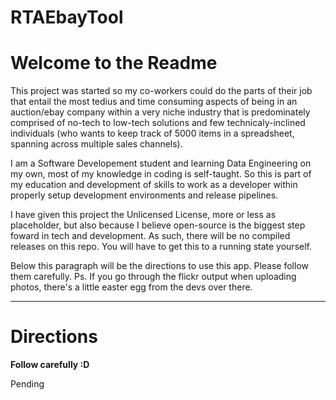 RTAEbayTool
===========
# Welcome to the Readme
This project was started so my co-workers could do the parts of their job that entail the most tedius and time consuming aspects of 
being in an auction/ebay company within a very niche industry that is predominately comprised of no-tech to low-tech solutions and 
few technicaly-inclined individuals (who wants to keep track of 5000 items in a spreadsheet, spanning across multiple sales channels).

I am a Software Developement student and learning Data Engineering on my own, most of my knowledge in coding is self-taught. So this is
part of my education and development of skills to work as a developer within properly setup development environments and release pipelines.

I have given this project the Unlicensed License, more or less as placeholder, but also because I believe open-source is the biggest step
foward in tech and development. As such, there will be no compiled releases on this repo. You will have to get this to a running state yourself.

Below this paragraph will be the directions to use this app. Please follow them carefully. Ps. If you go through the flickr output when uploading photos, there's a little easter egg from the devs over there.
___

# Directions
**Follow carefully :D**

Pending